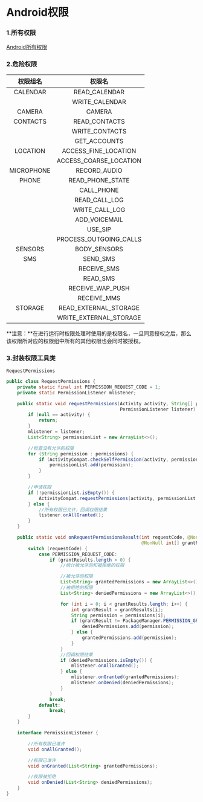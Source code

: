 # Android权限

### 1.所有权限

[Android所有权限](https://developer.android.google.cn/reference/android/Manifest.permission)

### 2.危险权限

|  权限组名  |         权限名         |
| :--------: | :--------------------: |
|  CALENDAR  |     READ_CALENDAR      |
|            |     WRITE_CALENDAR     |
|   CAMERA   |         CAMERA         |
|  CONTACTS  |     READ_CONTACTS      |
|            |     WRITE_CONTACTS     |
|            |      GET_ACCOUNTS      |
|  LOCATION  |  ACCESS_FINE_LOCATION  |
|            | ACCESS_COARSE_LOCATION |
| MICROPHONE |      RECORD_AUDIO      |
|   PHONE    |    READ_PHONE_STATE    |
|            |       CALL_PHONE       |
|            |     READ_CALL_LOG      |
|            |     WRITE_CALL_LOG     |
|            |     ADD_VOICEMAIL      |
|            |        USE_SIP         |
|            | PROCESS_OUTGOING_CALLS |
|  SENSORS   |      BODY_SENSORS      |
|    SMS     |        SEND_SMS        |
|            |      RECEIVE_SMS       |
|            |        READ_SMS        |
|            |    RECEIVE_WAP_PUSH    |
|            |      RECEIVE_MMS       |
|  STORAGE   | READ_EXTERNAL_STORAGE  |
|            | WRITE_EXTERNAL_STORAGE |

**注意：**在进行运行时权限处理时使用的是权限名，一旦同意授权之后，那么该权限所对应的权限组中所有的其他权限也会同时被授权。

### 3.封装权限工具类

`RequestPermissions`

```java
public class RequestPermissions {
    private static final int PERMISSION_REQUEST_CODE = 1;
    private static PermissionListener mlistener;

    public static void requestPermissions(Activity activity, String[] permissions,
                                          PermissionListener listener) {
        if (null == activity) {
            return;
        }
        mlistener = listener;
        List<String> permissionList = new ArrayList<>();

        //检查没有允许的权限
        for (String permission : permissions) {
            if (ActivityCompat.checkSelfPermission(activity, permission) != PackageManager.PERMISSION_GRANTED) {
                permissionList.add(permission);
            }
        }

        //申请权限
        if (!permissionList.isEmpty()) {
            ActivityCompat.requestPermissions(activity, permissionList.toArray(new String[permissionList.size()]), PERMISSION_REQUEST_CODE);
        } else {
            //所有权限已允许，回调权限结果
            listener.onAllGranted();
        }
    }

    public static void onRequestPermissionsResult(int requestCode, @NonNull String[] permissions,
                                                  @NonNull int[] grantResults) {
        switch (requestCode) {
            case PERMISSION_REQUEST_CODE:
                if (grantResults.length > 0) {
                    //统计被允许的和被拒绝的权限

                    //被允许的权限
                    List<String> grantedPermissions = new ArrayList<>();
                    //被拒绝的权限
                    List<String> deniedPermissions = new ArrayList<>();

                    for (int i = 0; i < grantResults.length; i++) {
                        int grantResult = grantResults[i];
                        String permission = permissions[i];
                        if (grantResult != PackageManager.PERMISSION_GRANTED) {
                            deniedPermissions.add(permission);
                        } else {
                            grantedPermissions.add(permission);
                        }
                    }
                    //回调权限结果
                    if (deniedPermissions.isEmpty()) {
                        mlistener.onAllGranted();
                    } else {
                        mlistener.onGranted(grantedPermissions);
                        mlistener.onDenied(deniedPermissions);
                    }
                }
                break;
            default:
                break;
        }
    }

    interface PermissionListener {

        //所有权限已准许
        void onAllGranted();

        //权限已准许
        void onGranted(List<String> grantedPermissions);

        //权限被拒绝
        void onDenied(List<String> deniedPermissions);
    }
}
```

